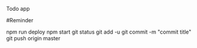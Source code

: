Todo app

#Reminder

npm run deploy
npm start
git status
git add -u
git commit -m "commit title"
git push origin master
